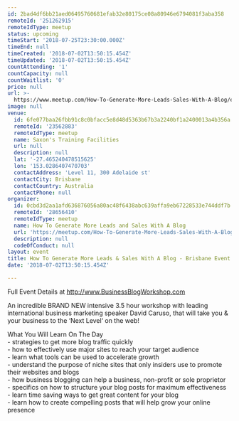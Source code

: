 ```yaml
---
id: 2bad4df6bb21aed06495760681efab32e80175ce08a80946e6794081f3aba358
remoteId: '251262915'
remoteIdType: meetup
status: upcoming
timeStart: '2018-07-25T23:30:00.000Z'
timeEnd: null
timeCreated: '2018-07-02T13:50:15.454Z'
timeUpdated: '2018-07-02T13:50:15.454Z'
countAttending: '1'
countCapacity: null
countWaitlist: '0'
price: null
url: >-
  https://www.meetup.com/How-To-Generate-More-Leads-Sales-With-A-Blog/events/251262915/
image: null
venue:
  id: 6fe077baa26fbb91c8c0bfacc5e8d48d5363b67b3a2240bf1a2400013a4b356a
  remoteId: '23562883'
  remoteIdType: meetup
  name: Saxon's Training Facilities
  url: null
  description: null
  lat: '-27.465240478515625'
  lon: '153.0286407470703'
  contactAddress: 'Level 11, 300 Adelaide st'
  contactCity: Brisbane
  contactCountry: Australia
  contactPhone: null
organizer:
  id: 0cbd3d2aa1afd636876056a80ac48f6438abc639affa9eb67228533e744ddf7b
  remoteId: '28656410'
  remoteIdType: meetup
  name: How To Generate More Leads and Sales With A Blog
  url: 'https://meetup.com/How-To-Generate-More-Leads-Sales-With-A-Blog'
  description: null
  codeOfConduct: null
layout: event
title: How To Generate More Leads & Sales With A Blog - Brisbane Event
date: '2018-07-02T13:50:15.454Z'

---
```

<p>Full Event Details at <a href="http://www.BusinessBlogWorkshop.com" class="linkified">http://www.BusinessBlogWorkshop.com</a></p> <p>An incredible BRAND NEW intensive 3.5 hour workshop with leading international business marketing speaker David Caruso, that will take you &amp; your business to the ‘Next Level‘ on the web!</p> <p>What You Will Learn On The Day<br/>- strategies to get more blog traffic quickly<br/>- how to effectively use major sites to reach your target audience<br/>- learn what tools can be used to accelerate growth<br/>- understand the purpose of niche sites that only insiders use to promote their websites and blogs<br/>- how business blogging can help a business, non-profit or sole proprietor<br/>- specifics on how to structure your blog posts for maximum effectiveness<br/>- learn time saving ways to get great content for your blog<br/>- learn how to create compelling posts that will help grow your online presence</p>
